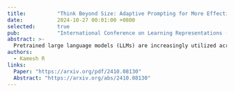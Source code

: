 ```yaml
---
title:          "Think Beyond Size: Adaptive Prompting for More Effective Reasoning"
date:           2024-10-27 00:01:00 +0800
selected:       true
pub:            "International Conference on Learning Representations (ICLR)"
abstract: >-
  Pretrained large language models (LLMs) are increasingly utilized across a wide range of natural language processing (NLP) tasks due to their impressive capabilities as few-shot learners. Recent techniques, such as chain-of-thought (CoT) prompting, have significantly advanced multi-step reasoning by introducing step-by-step decomposition, achieving state-of-the-art results on complex reasoning benchmarks. However, these approaches often rely on static prompting templates that do not adapt to task complexity or errors during the reasoning process. In this work, we introduce Adaptive Prompting, a dynamic and iterative framework designed to enhance reasoning by incorporating real-time adjustments to prompt structures and validation. Our results demonstrate that Adaptive Prompting significantly improves performance on diverse reasoning benchmarks, including arithmetic reasoning (GSM8K, MultiArith), logical reasoning, and commonsense tasks, achieving substantial accuracy gains compared to static prompting baselines. By integrating guided prompts, intermediate validation, and self-corrective steps, our approach enables smaller models to achieve competitive performance with larger counterparts, such as GPT-4, while maintaining computational efficiency. The framework achieves this without requiring fine-tuning or task-specific training data, highlighting the untapped potential of iterative reasoning methods.
authors:
  - Kamesh R
links:
  Paper: "https://arxiv.org/pdf/2410.08130"
  Abstract: "https://arxiv.org/abs/2410.08130"
---
```


